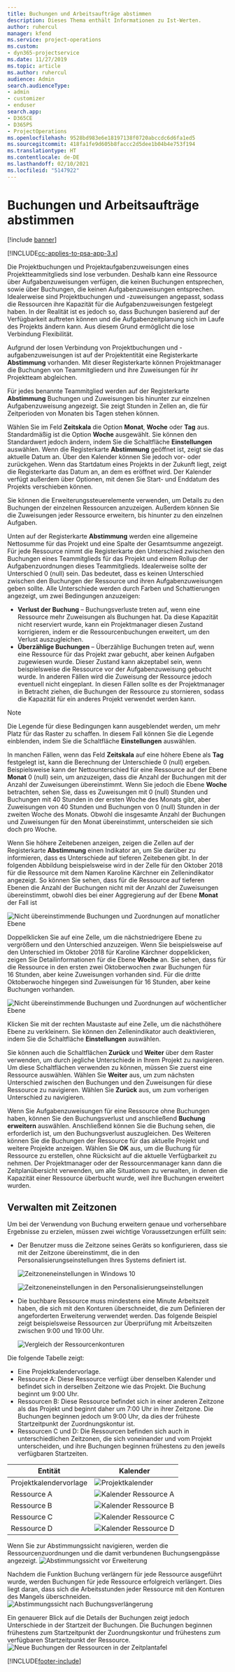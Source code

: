 ```yaml
---
title: Buchungen und Arbeitsaufträge abstimmen
description: Dieses Thema enthält Informationen zu Ist-Werten.
author: ruhercul
manager: kfend
ms.service: project-operations
ms.custom:
- dyn365-projectservice
ms.date: 11/27/2019
ms.topic: article
ms.author: ruhercul
audience: Admin
search.audienceType:
- admin
- customizer
- enduser
search.app:
- D365CE
- D365PS
- ProjectOperations
ms.openlocfilehash: 9528bd983e6e18197138f0720abccdc6d6fa1ed5
ms.sourcegitcommit: 418fa1fe9d605b8faccc2d5dee1b04b4e753f194
ms.translationtype: HT
ms.contentlocale: de-DE
ms.lasthandoff: 02/10/2021
ms.locfileid: "5147922"
---
```

# <a name="reconcile-bookings-and-assignments"></a>Buchungen und Arbeitsaufträge abstimmen

[!include [banner](../includes/psa-now-project-operations.md)]

[!INCLUDE[cc-applies-to-psa-app-3.x](../includes/cc-applies-to-psa-app-3x.md)]

Die Projektbuchungen und Projektaufgabenzuweisungen eines Projektteammitglieds sind lose verbunden. Deshalb kann eine Ressource über Aufgabenzuweisungen verfügen, die keinen Buchungen entsprechen, sowie über Buchungen, die keinen Aufgabenzuweisungen entsprechen. Idealerweise sind Projektbuchungen und -zuweisungen angepasst, sodass die Ressourcen ihre Kapazität für die Aufgabenzuweisungen festgelegt haben. In der Realität ist es jedoch so, dass Buchungen basierend auf der Verfügbarkeit auftreten können und die Aufgabenzeitplanung sich im Laufe des Projekts ändern kann. Aus diesem Grund ermöglicht die lose Verbindung Flexibilität.

Aufgrund der losen Verbindung von Projektbuchungen und -aufgabenzuweisungen ist auf der Projektentität eine Registerkarte **Abstimmung** vorhanden. Mit dieser Registerkarte können Projektmanager die Buchungen von Teammitgliedern und ihre Zuweisungen für ihr Projektteam abgleichen.

Für jedes benannte Teammitglied werden auf der Registerkarte **Abstimmung** Buchungen und Zuweisungen bis hinunter zur einzelnen Aufgabenzuweisung angezeigt. Sie zeigt Stunden in Zellen an, die für Zeitperioden von Monaten bis Tagen stehen können.

Wählen Sie im Feld **Zeitskala** die Option **Monat**, **Woche** oder **Tag** aus. Standardmäßig ist die Option **Woche** ausgewählt. Sie können den Standardwert jedoch ändern, indem Sie die Schaltfläche **Einstellungen** auswählen. Wenn die Registerkarte **Abstimmung** geöffnet ist, zeigt sie das aktuelle Datum an. Über den Kalender können Sie jedoch vor- oder zurückgehen. Wenn das Startdatum eines Projekts in der Zukunft liegt, zeigt die Registerkarte das Datum an, an dem es eröffnet wird. Der Kalender verfügt außerdem über Optionen, mit denen Sie Start- und Enddatum des Projekts verschieben können.

Sie können die Erweiterungssteuerelemente verwenden, um Details zu den Buchungen der einzelnen Ressourcen anzuzeigen. Außerdem können Sie die Zuweisungen jeder Ressource erweitern, bis hinunter zu den einzelnen Aufgaben.

Unten auf der Registerkarte **Abstimmung** werden eine allgemeine Nettosumme für das Projekt und eine Spalte der Gesamtsumme angezeigt. Für jede Ressource nimmt die Registerkarte den Unterschied zwischen den Buchungen eines Teammitglieds für das Projekt und einem Rollup der Aufgabenzuordnungen dieses Teammitglieds. Idealerweise sollte der Unterschied 0 (null) sein. Das bedeutet, dass es keinen Unterschied zwischen den Buchungen der Ressource und ihren Aufgabenzuweisungen geben sollte. Alle Unterschiede werden durch Farben und Schattierungen angezeigt, um zwei Bedingungen anzuzeigen:

- **Verlust der Buchung** – Buchungsverluste treten auf, wenn eine Ressource mehr Zuweisungen als Buchungen hat. Da diese Kapazität nicht reserviert wurde, kann ein Projektmanager diesen Zustand korrigieren, indem er die Ressourcenbuchungen erweitert, um den Verlust auszugleichen.
- **Überzählige Buchungen** – Überzählige Buchungen treten auf, wenn eine Ressource für das Projekt zwar gebucht, aber keinen Aufgaben zugewiesen wurde. Dieser Zustand kann akzeptabel sein, wenn beispielsweise die Ressource vor der Aufgabenzuweisung gebucht wurde. In anderen Fällen wird die Zuweisung der Ressource jedoch eventuell nicht eingeplant. In diesen Fällen sollte es der Projektmanager in Betracht ziehen, die Buchungen der Ressource zu stornieren, sodass die Kapazität für ein anderes Projekt verwendet werden kann.

> [!NOTE]
> Die Legende für diese Bedingungen kann ausgeblendet werden, um mehr Platz für das Raster zu schaffen. In diesem Fall können Sie die Legende einblenden, indem Sie die Schaltfläche **Einstellungen** auswählen.

In manchen Fällen, wenn das Feld **Zeitskala** auf eine höhere Ebene als **Tag** festgelegt ist, kann die Berechnung der Unterschiede 0 (null) ergeben. Beispielsweise kann der Nettounterschied für eine Ressource auf der Ebene **Monat** 0 (null) sein, um anzuzeigen, dass die Anzahl der Buchungen mit der Anzahl der Zuweisungen übereinstimmt. Wenn Sie jedoch die Ebene **Woche** betrachten, sehen Sie, dass es Zuweisungen mit 0 (null) Stunden und Buchungen mit 40 Stunden in der ersten Woche des Monats gibt, aber Zuweisungen von 40 Stunden und Buchungen von 0 (null) Stunden in der zweiten Woche des Monats. Obwohl die insgesamte Anzahl der Buchungen und Zuweisungen für den Monat übereinstimmt, unterscheiden sie sich doch pro Woche.

Wenn Sie höhere Zeitebenen anzeigen, zeigen die Zellen auf der Registerkarte **Abstimmung** einen Indikator an, um Sie darüber zu informieren, dass es Unterschiede auf tieferen Zeitebenen gibt. In der folgenden Abbildung beispielsweise wird in der Zelle für den Oktober 2018 für die Ressource mit dem Namen Karoline Kärchner ein Zellenindikator angezeigt. So können Sie sehen, dass für die Ressource auf tieferen Ebenen die Anzahl der Buchungen nicht mit der Anzahl der Zuweisungen übereinstimmt, obwohl dies bei einer Aggregierung auf der Ebene **Monat** der Fall ist

![Nicht übereinstimmende Buchungen und Zuordnungen auf monatlicher Ebene](media/reconcile-assignments-01.JPG)

Doppelklicken Sie auf eine Zelle, um die nächstniedrigere Ebene zu vergrößern und den Unterschied anzuzeigen. Wenn Sie beispielsweise auf den Unterschied im Oktober 2018 für Karoline Kärchner doppelklicken, zeigen Sie Detailinformationen für die Ebene **Woche** an. Sie sehen, dass für die Ressource in den ersten zwei Oktoberwochen zwar Buchungen für 16 Stunden, aber keine Zuweisungen vorhanden sind. Für die dritte Oktoberwoche hingegen sind Zuweisungen für 16 Stunden, aber keine Buchungen vorhanden.

![Nicht übereinstimmende Buchungen und Zuordnungen auf wöchentlicher Ebene](media/reconcile-assignments-02.JPG)

Klicken Sie mit der rechten Maustaste auf eine Zelle, um die nächsthöhere Ebene zu verkleinern. Sie können den Zellenindikator auch deaktivieren, indem Sie die Schaltfläche **Einstellungen** auswählen. 

Sie können auch die Schaltflächen **Zurück** und **Weiter** über dem Raster verwenden, um durch jegliche Unterschiede in Ihrem Projekt zu navigieren. Um diese Schaltflächen verwenden zu können, müssen Sie zuerst eine Ressource auswählen. Wählen Sie **Weiter** aus, um zum nächsten Unterschied zwischen den Buchungen und den Zuweisungen für diese Ressource zu navigieren. Wählen Sie **Zurück** aus, um zum vorherigen Unterschied zu navigieren.

Wenn Sie Aufgabenzuweisungen für eine Ressource ohne Buchungen haben, können Sie den Buchungsverlust und anschließend **Buchung erweitern** auswählen. Anschließend können Sie die Buchung sehen, die erforderlich ist, um den Buchungsverlust auszugleichen. Des Weiteren können Sie die Buchungen der Ressource für das aktuelle Projekt und weitere Projekte anzeigen. Wählen Sie **OK** aus, um die Buchung für Ressource zu erstellen, ohne Rücksicht auf die aktuelle Verfügbarkeit zu nehmen. Der Projektmanager oder der Ressourcenmanager kann dann die Zeitplanübersicht verwenden, um alle Situationen zu verwalten, in denen die Kapazität einer Ressource überbucht wurde, weil ihre Buchungen erweitert wurden.

## <a name="managing-with-time-zones"></a>Verwalten mit Zeitzonen
Um bei der Verwendung von Buchung erweitern genaue und vorhersehbare Ergebnisse zu erzielen, müssen zwei wichtige Voraussetzungen erfüllt sein:  

- Der Benutzer muss die Zeitzone seines Geräts so konfigurieren, dass sie mit der Zeitzone übereinstimmt, die in den Personalisierungseinstellungen Ihres Systems definiert ist.
 
  ![Zeitzoneneinstellungen in Windows 10](media/reconcile-assignments-03.png)

  ![Zeitzoneneinstellungen in den Personalisierungseinstellungen](media/reconcile-assignments-04.png)
 
- Die buchbare Ressource muss mindestens eine Minute Arbeitszeit haben, die sich mit den Konturen überschneidet, die zum Definieren der angeforderten Erweiterung verwendet werden. Das folgende Beispiel zeigt beispielsweise Ressourcen zur Überprüfung mit Arbeitszeiten zwischen 9:00 und 19:00 Uhr. 

  ![Vergleich der Ressourcenkonturen](media/reconcile-assignments-05.png)

Die folgende Tabelle zeigt:

- Eine Projektkalendervorlage.
- Ressource A: Diese Ressource verfügt über denselben Kalender und befindet sich in derselben Zeitzone wie das Projekt. Die Buchung beginnt um 9:00 Uhr.
- Ressourcen B: Diese Ressource befindet sich in einer anderen Zeitzone als das Projekt und beginnt daher um 7:00 Uhr in ihrer Zeitzone. Die Buchungen beginnen jedoch um 9:00 Uhr, da dies der früheste Startzeitpunkt der Zuordnungskontur ist.
- Ressourcen C und D: Die Ressourcen befinden sich auch in unterschiedlichen Zeitzonen, die sich voneinander und vom Projekt unterscheiden, und ihre Buchungen beginnen frühestens zu den jeweils verfügbaren Startzeiten.

|Entität  |Kalender  |
|-|-|
|Projektkalendervorlage   | ![Projektkalender](media/reconcile-assignments-06.png) |
|Ressource A  | ![Kalender Ressource A](media/reconcile-assignments-06.png) |
|Ressource B  |  ![Kalender Ressource B](media/reconcile-assignments-07.png) |
|Ressource C  |  ![Kalender Ressource C](media/reconcile-assignments-08.png) |
|Ressource D  | ![Kalender Ressource D](media/reconcile-assignments-09.png)  |
 
Wenn Sie zur Abstimmungssicht navigieren, werden die Ressourcenzuordnungen und die damit verbundenen Buchungsengpässe angezeigt.
 ![Abstimmungssicht vor Erweiterung](media/reconcile-assignments-10.png)

Nachdem die Funktion Buchung verlängern für jede Ressource ausgeführt wurde, werden Buchungen für jede Ressource erfolgreich verlängert. Dies liegt daran, dass sich die Arbeitsstunden jeder Ressource mit den Konturen des Mangels überschneiden.
 ![Abstimmungssicht nach Buchungsverlängerung](media/reconcile-assignments-11.png) 

Ein genauerer Blick auf die Details der Buchungen zeigt jedoch Unterschiede in der Startzeit der Buchungen. Die Buchungen beginnen frühestens zum Startzeitpunkt der Zuordnungskontur und frühestens zum verfügbaren Startzeitpunkt der Ressource.
 ![Neue Buchungen der Ressourcen in der Zeitplantafel](media/reconcile-assignments-12.png)


[!INCLUDE[footer-include](../includes/footer-banner.md)]